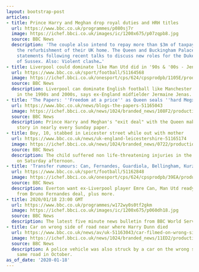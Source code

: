 ```yaml
---
layout: bootstrap-post
articles:
- title: Prince Harry and Meghan drop royal duties and HRH titles
  url: https://www.bbc.co.uk/programmes/p080sj7r
  image: https://ichef.bbci.co.uk/images/ic/1200x675/p07zqpb8.jpg
  source: BBC News
  description: 'The couple also intend to repay more than $3m of taxpayer money for
    the refurbishment of their UK home. The Queen and Buckingham Palace have issued
    statements following recent talks to discuss new roles for the Duke and Duchess
    of Sussex. Also: Violent clashe…'
- title: Liverpool could dominate like Man Utd did in '90s & '00s - Jenas
  url: https://www.bbc.co.uk/sport/football/51164568
  image: https://ichef.bbci.co.uk/onesport/cps/624/cpsprodpb/1105E/production/_110562796_jurgenklopp.jpg
  source: BBC News
  description: Liverpool can dominate English football like Manchester United did
    in the 1990s and 2000s, says ex-England midfielder Jermaine Jenas.
- title: 'The Papers: ''Freedom at a price'' as Queen seals ''hard Megxit'''
  url: https://www.bbc.co.uk/news/blogs-the-papers-51165043
  image: https://ichef.bbci.co.uk/news/1024/branded_news/108F2/production/_110562876_sunday-express-19-jan.jpg
  source: BBC News
  description: Prince Harry and Meghan's "exit deal" with the Queen makes the lead
    story in nearly every Sunday paper.
- title: Boy, 10, stabbed in Leicester street while out with mother
  url: https://www.bbc.co.uk/news/uk-england-leicestershire-51165174
  image: https://ichef.bbci.co.uk/news/1024/branded_news/0722/production/_110562810_b664483d-7ad6-4eed-91bb-9cf24674ee0e.jpg
  source: BBC News
  description: The child suffered non life-threatening injuries in the attack in Leicester
    on Saturday afternoon.
- title: 'Transfer rumours: Can, Fernandes, Guardiola, Bellingham, Kurzawa'
  url: https://www.bbc.co.uk/sport/football/51162848
  image: https://ichef.bbci.co.uk/onesport/cps/624/cpsprodpb/39EA/production/_110562841_emre_can_getty.jpg
  source: BBC News
  description: Everton want ex-Liverpool player Emre Can, Man Utd ready to walk away
    from Bruno Fernandes deal, plus more.
- title: 2020/01/18 23:00 GMT
  url: https://www.bbc.co.uk/programmes/w172wy0s0tf2gkm
  image: https://ichef.bbci.co.uk/images/ic/1200x675/p060dh18.jpg
  source: BBC News
  description: The latest five minute news bulletin from BBC World Service.
- title: Car on wrong side of road near where Harry Dunn died
  url: https://www.bbc.co.uk/news/av/uk-51163043/car-filmed-on-wrong-side-of-road-near-raf-base-near-where-harry-dunn-died
  image: https://ichef.bbci.co.uk/news/1024/branded_news/11ED2/production/_110562437_p080sg3j.jpg
  source: BBC News
  description: A police vehicle was also struck by a car on the wrong side of the
    same road in October.
as_of_date: '2020-01-18'
---
```


